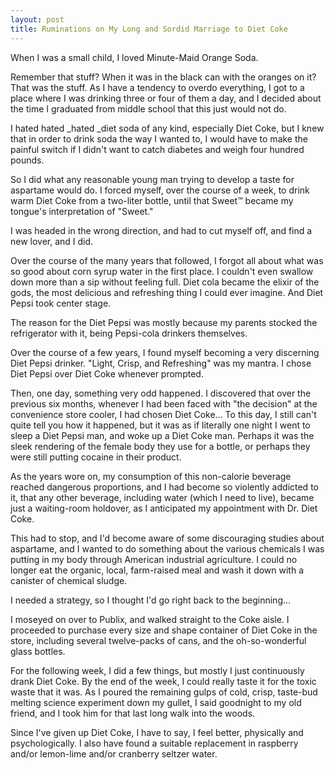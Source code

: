 ```yaml
---
layout: post
title: Ruminations on My Long and Sordid Marriage to Diet Coke
---
```


When I was a small child, I loved Minute-Maid Orange Soda.

Remember that stuff? When it was in the black can with the oranges on it? That was the stuff. As I have a tendency to overdo everything, I got to a place where I was drinking three or four of them a day, and I decided about the time I graduated from middle school that this just would not do.

I hated hated _hated _diet soda of any kind, especially Diet Coke, but I knew that in order to drink soda the way I wanted to, I would have to make the painful switch if I didn't want to catch diabetes and weigh four hundred pounds.

So I did what any reasonable young man trying to develop a taste for aspartame would do. I forced myself, over the course of a week, to drink warm Diet Coke from a two-liter bottle, until that Sweet™ became my tongue's interpretation of "Sweet."

I was headed in the wrong direction, and had to cut myself off, and find a new lover, and I did.

Over the course of the many years that followed, I forgot all about what was so good about corn syrup water in the first place. I couldn't even swallow down more than a sip without feeling full. Diet cola became the elixir of the gods, the most delicious and refreshing thing I could ever imagine. And Diet Pepsi took center stage.

The reason for the Diet Pepsi was mostly because my parents stocked the refrigerator with it, being Pepsi-cola drinkers themselves.

Over the course of a few years, I found myself becoming a very discerning Diet Pepsi drinker. "Light, Crisp, and Refreshing" was my mantra. I chose Diet Pepsi over Diet Coke whenever prompted.

Then, one day, something very odd happened. I discovered that over the previous six months, whenever I had been faced with "the decision" at the convenience store cooler, I had chosen Diet Coke... To this day, I still can't quite tell you how it happened, but it was as if literally one night I went to sleep a Diet Pepsi man, and woke up a Diet Coke man. Perhaps it was the sleek rendering of the female body they use for a bottle, or perhaps they were still putting cocaine in their product.

As the years wore on, my consumption of this non-calorie beverage reached dangerous proportions, and I had become so violently addicted to it, that any other beverage, including water (which I need to live), became just a waiting-room holdover, as I anticipated my appointment with Dr. Diet Coke.

This had to stop, and I'd become aware of some discouraging studies about aspartame, and I wanted to do something about the various chemicals I was putting in my body through American industrial agriculture. I could no longer eat the organic, local, farm-raised meal and wash it down with a canister of chemical sludge.

I needed a strategy, so I thought I'd go right back to the beginning...

I moseyed on over to Publix, and walked straight to the Coke aisle. I proceeded to purchase every size and shape container of Diet Coke in the store, including several twelve-packs of cans, and the oh-so-wonderful glass bottles.

For the following week, I did a few things, but mostly I just continuously drank Diet Coke. By the end of the week, I could really taste it for the toxic waste that it was. As I poured the remaining gulps of cold, crisp, taste-bud melting science experiment down my gullet, I said goodnight to my old friend, and I took him for that last long walk into the woods.

Since I've given up Diet Coke, I have to say, I feel better, physically and psychologically. I also have found a suitable replacement in raspberry and/or lemon-lime and/or cranberry seltzer water.
